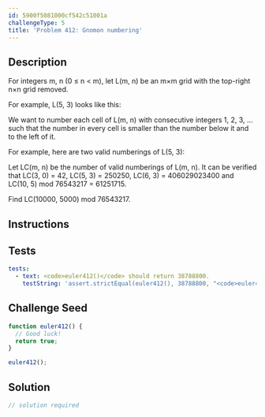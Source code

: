 ```yaml
---
id: 5900f5081000cf542c51001a
challengeType: 5
title: 'Problem 412: Gnomon numbering'
---
```


## Description
<section id='description'>
For integers m, n (0 ≤ n < m), let L(m, n) be an m×m grid with the top-right n×n grid removed.

For example, L(5, 3) looks like this:



We want to number each cell of L(m, n) with consecutive integers 1, 2, 3, ... such that the number in every cell is smaller than the number below it and to the left of it.

For example, here are two valid numberings of L(5, 3):


Let LC(m, n) be the number of valid numberings of L(m, n).
It can be verified that LC(3, 0) = 42, LC(5, 3) = 250250, LC(6, 3) = 406029023400 and LC(10, 5) mod 76543217 = 61251715.

Find LC(10000, 5000) mod 76543217.
</section>

## Instructions
<section id='instructions'>

</section>

## Tests
<section id='tests'>

```yml
tests:
  - text: <code>euler412()</code> should return 38788800.
    testString: 'assert.strictEqual(euler412(), 38788800, "<code>euler412()</code> should return 38788800.");'

```

</section>

## Challenge Seed
<section id='challengeSeed'>

<div id='js-seed'>

```js
function euler412() {
  // Good luck!
  return true;
}

euler412();
```

</div>



</section>

## Solution
<section id='solution'>

```js
// solution required
```
</section>
